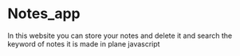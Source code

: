 # Notes_app
In this website you can store your notes and delete it and search the keyword of notes it is made in plane javascript
